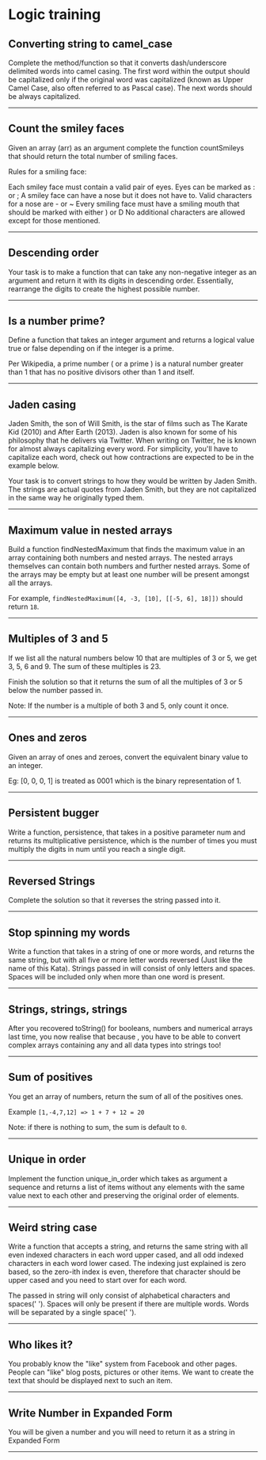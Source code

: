 
# Logic training


## Converting string to camel_case
Complete the method/function so that it converts dash/underscore delimited words into camel casing. The first word within the output should be capitalized only if the original word was capitalized (known as Upper Camel Case, also often referred to as Pascal case). The next words should be always capitalized.

---

## Count the smiley faces
Given an array (arr) as an argument complete the function countSmileys that should return the total number of smiling faces.

Rules for a smiling face:

Each smiley face must contain a valid pair of eyes. Eyes can be marked as : or ;
A smiley face can have a nose but it does not have to. Valid characters for a nose are - or ~
Every smiling face must have a smiling mouth that should be marked with either ) or D
No additional characters are allowed except for those mentioned.

---

## Descending order
Your task is to make a function that can take any non-negative integer as an argument and return it with its digits in descending order. Essentially, rearrange the digits to create the highest possible number.

---

## Is a number prime?
Define a function that takes an integer argument and returns a logical value true or false depending on if the integer is a prime.

Per Wikipedia, a prime number ( or a prime ) is a natural number greater than 1 that has no positive divisors other than 1 and itself.

---

## Jaden casing
Jaden Smith, the son of Will Smith, is the star of films such as The Karate Kid (2010) and After Earth (2013). Jaden is also known for some of his philosophy that he delivers via Twitter. When writing on Twitter, he is known for almost always capitalizing every word. For simplicity, you'll have to capitalize each word, check out how contractions are expected to be in the example below.

Your task is to convert strings to how they would be written by Jaden Smith. The strings are actual quotes from Jaden Smith, but they are not capitalized in the same way he originally typed them.

---

## Maximum value in nested arrays
Build a function findNestedMaximum that finds the maximum value in an array containing both numbers and nested arrays. The nested arrays themselves can contain both numbers and further nested arrays. Some of the arrays may be empty but at least one number will be present amongst all the arrays.

For example, `findNestedMaximum([4, -3, [10], [[-5, 6], 18]])` should return `18`.

---

## Multiples of 3 and 5
If we list all the natural numbers below 10 that are multiples of 3 or 5, we get 3, 5, 6 and 9. The sum of these multiples is 23.

Finish the solution so that it returns the sum of all the multiples of 3 or 5 below the number passed in.

Note: If the number is a multiple of both 3 and 5, only count it once.

---

## Ones and zeros
Given an array of ones and zeroes, convert the equivalent binary value to an integer.

Eg: [0, 0, 0, 1] is treated as 0001 which is the binary representation of 1.

---

## Persistent bugger
Write a function, persistence, that takes in a positive parameter num and returns its multiplicative persistence, which is the number of times you must multiply the digits in num until you reach a single digit.

---

## Reversed Strings
Complete the solution so that it reverses the string passed into it.

---

## Stop spinning my words
Write a function that takes in a string of one or more words, and returns the same string, but with all five or more letter words reversed (Just like the name of this Kata). Strings passed in will consist of only letters and spaces. Spaces will be included only when more than one word is present.

---

## Strings, strings, strings
After you recovered toString() for booleans, numbers and numerical arrays last time, you now realise that because , you have to be able to convert complex arrays containing any and all data types into strings too!

---

## Sum of positives
You get an array of numbers, return the sum of all of the positives ones.

Example `[1,-4,7,12] => 1 + 7 + 12 = 20`

Note: if there is nothing to sum, the sum is default to `0`.

---

## Unique in order
Implement the function unique_in_order which takes as argument a sequence and returns a list of items without any elements with the same value next to each other and preserving the original order of elements.

---

## Weird string case
Write a function that accepts a string, and returns the same string with all even indexed characters in each word upper cased, and all odd indexed characters in each word lower cased. The indexing just explained is zero based, so the zero-ith index is even, therefore that character should be upper cased and you need to start over for each word.

The passed in string will only consist of alphabetical characters and spaces(' '). Spaces will only be present if there are multiple words. Words will be separated by a single space(' ').

---

## Who likes it?
You probably know the "like" system from Facebook and other pages. People can "like" blog posts, pictures or other items. We want to create the text that should be displayed next to such an item.

---

## Write Number in Expanded Form
You will be given a number and you will need to return it as a string in Expanded Form

---
